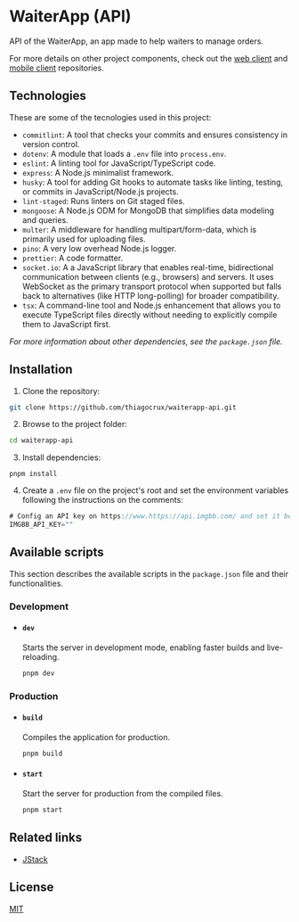 # WaiterApp (API)

API of the WaiterApp, an app made to help waiters to manage orders.

For more details on other project components, check out the [web client](https://github.com/thiagocrux/waiterapp-web) and [mobile client](https://github.com/thiagocrux/waiterapp-mobile) repositories.

## Technologies

These are some of the tecnologies used in this project:

- `commitlint`: A tool that checks your commits and ensures consistency in version control.
- `dotenv`: A module that loads a `.env` file into `process.env`.
- `eslint`: A linting tool for JavaScript/TypeScript code.
- `express`: A Node.js minimalist framework.
- `husky`: A tool for adding Git hooks to automate tasks like linting, testing, or commits in JavaScript/Node.js projects.
- `lint-staged`: Runs linters on Git staged files.
- `mongoose`: A Node.js ODM for MongoDB that simplifies data modeling and queries.
- `multer`: A middleware for handling multipart/form-data, which is primarily used for uploading files.
- `pino`: A very low overhead Node.js logger.
- `prettier`: A code formatter.
- `socket.io`: A a JavaScript library that enables real-time, bidirectional communication between clients (e.g., browsers) and servers. It uses WebSocket as the primary transport protocol when supported but falls back to alternatives (like HTTP long-polling) for broader compatibility.
- `tsx`: A command-line tool and Node.js enhancement that allows you to execute TypeScript files directly without needing to explicitly compile them to JavaScript first.

_For more information about other dependencies, see the `package.json` file._

## Installation

1. Clone the repository:

```bash
git clone https://github.com/thiagocrux/waiterapp-api.git
```

2. Browse to the project folder:

```bash
cd waiterapp-api
```

3. Install dependencies:

```
pnpm install
```

4. Create a `.env` file on the project's root and set the environment variables following the instructions on the comments:

```JavaScript
# Config an API key on https://www.https://api.imgbb.com/ and set it below.
IMGBB_API_KEY=""
```

## Available scripts

This section describes the available scripts in the `package.json` file and their functionalities.

### Development

- #### `dev`

  Starts the server in development mode, enabling faster builds and live-reloading.

  ```bash
  pnpm dev
  ```

### Production

- #### `build`

  Compiles the application for production.

  ```bash
  pnpm build
  ```

- #### `start`

  Start the server for production from the compiled files.

  ```bash
  pnpm start
  ```

## Related links

- [JStack](https://app.jstack.com.br/)

## License

[MIT](https://choosealicense.com/licenses/mit/)
